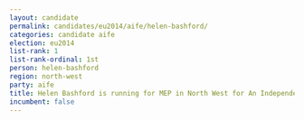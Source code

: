 ```yaml
---
layout: candidate
permalink: candidates/eu2014/aife/helen-bashford/
categories: candidate aife
election: eu2014
list-rank: 1
list-rank-ordinal: 1st
person: helen-bashford
region: north-west
party: aife
title: Helen Bashford is running for MEP in North West for An Independence From Europe
incumbent: false
---
```

